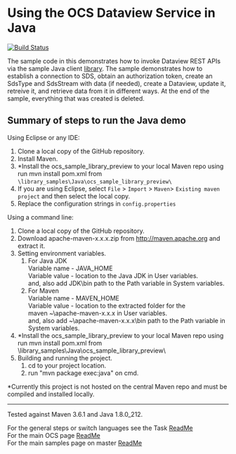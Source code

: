 # Using the OCS Dataview Service in Java

[![Build Status](https://dev.azure.com/osieng/engineering/_apis/build/status/product-readiness/OCS/DataViews_Java?branchName=master)](https://dev.azure.com/osieng/engineering/_build/latest?definitionId=884&branchName=master)

The sample code in this demonstrates how to invoke Dataview REST APIs via the sample Java client [library](https://github.com/osisoft/OSI-Samples/tree/master/library_samples/Java/ocs_sample_library_preview). The sample demonstrates how to establish a connection to SDS, obtain an authorization token, create an SdsType and SdsStream with data (if needed), create a Dataview, update it, retreive it, and retrieve data from it in different ways. At the end of the sample, everything that was created is deleted.

## Summary of steps to run the Java demo

Using Eclipse or any IDE:

1. Clone a local copy of the GitHub repository.
1. Install Maven.
1. \*Install the ocs_sample_library_preview to your local Maven repo using run mvn install pom.xml from `\library_samples\Java\ocs_sample_library_preview\`
1. If you are using Eclipse, select `File` > `Import` > `Maven`> `Existing maven project` and then select the local copy.
1. Replace the configuration strings in `config.properties`

Using a command line:

1. Clone a local copy of the GitHub repository.
1. Download apache-maven-x.x.x.zip from http://maven.apache.org and extract it.
1. Setting environment variables.
   1. For Java JDK  
      Variable name - JAVA_HOME  
      Variable value - location to the Java JDK in User variables.  
      and, also add JDK\bin path to the Path variable in System variables.
   1. For Maven  
      Variable name - MAVEN_HOME  
      Variable value - location to the extracted folder for the  
      maven ~\apache-maven-x.x.x in User variables.  
      and, also add ~\apache-maven-x.x.x\bin path to the Path variable in System variables.
1. \*Install the ocs_sample_library_preview to your local Maven repo using run mvn install pom.xml from \library_samples\Java\ocs_sample_library_preview\
1. Building and running the project.
   1. cd to your project location.
   1. run "mvn package exec:java" on cmd.

\*Currently this project is not hosted on the central Maven repo and must be compiled and installed locally.

---

Tested against Maven 3.6.1 and Java 1.8.0_212.

For the general steps or switch languages see the Task [ReadMe](../)  
For the main OCS page [ReadMe](https://github.com/osisoft/OSI-Samples-OCS)  
For the main samples page on master [ReadMe](https://github.com/osisoft/OSI-Samples)
